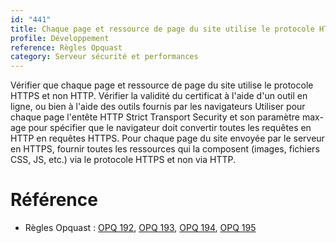 ```yaml
---
id: "441"
title: Chaque page et ressource de page du site utilise le protocole HTTPS.
profile: Développement
reference: Règles Opquast
category: Serveur sécurité et performances
---
```


Vérifier que chaque page et ressource de page du site utilise le protocole HTTPS et non HTTP.
Vérifier la validité du certificat à l'aide d'un outil en ligne, ou bien à l'aide des outils fournis par les navigateurs
Utiliser pour chaque page l'entête HTTP Strict Transport Security et son paramètre max-age pour spécifier que le navigateur doit convertir toutes les requêtes en HTTP en requêtes HTTPS.
Pour chaque page du site envoyée par le serveur en HTTPS, fournir toutes les ressources qui la composent (images, fichiers CSS, JS, etc.) via le protocole HTTPS et non via HTTP.

# Référence

*   Règles Opquast : [OPQ 192](https://checklists.opquast.com/fr/assurance-qualite-web/toutes-les-pages-utilisent-le-protocole-https), [OPQ 193](https://checklists.opquast.com/fr/assurance-qualite-web/les-certificats-de-securite-sont-signes-et-en-cours-de-validite), [OPQ 194](https://checklists.opquast.com/fr/assurance-qualite-web/les-pages-utilisant-https-ont-un-en-tete-de-transport-strict), [OPQ 195](https://checklists.opquast.com/fr/assurance-qualite-web/les-pages-utilisant-le-protocole-https-ne-proposent-pas-de-ressources-http)
